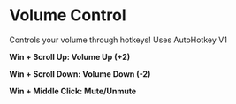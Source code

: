 # Volume Control
Controls your volume through hotkeys!
Uses AutoHotkey V1

**Win + Scroll Up: Volume Up (+2)**

**Win + Scroll Down: Volume Down (-2)**

**Win + Middle Click: Mute/Unmute**


